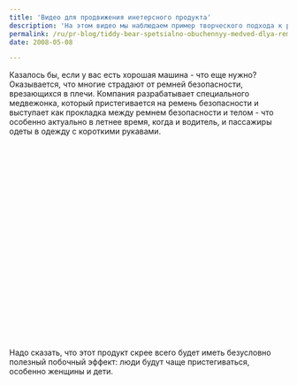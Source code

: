 ```yaml
---
title: 'Видео для продвижения инетерсного продукта'
description: 'На этом видео мы наблюдаем пример творческого подхода к решению проблем пользователя.'
permalink: /ru/pr-blog/tiddy-bear-spetsialno-obuchennyy-medved-dlya-remnya-bezopasnosti
date: 2008-05-08

---
```


Казалось бы, если у вас есть хорошая машина - что еще нужно? Оказывается, что многие страдают от ремней безопасности, врезающихся в плечи. Компания разрабатывает специального медвежонка, который пристегивается на ремень безопасности и выступает как прокладка между ремнем безопасности и телом - что особенно актуально в летнее время, когда и водитель, и пассажиры одеты в одежду с короткими рукавами.

<object width="425" height="355"><param name="movie" value="http://www.youtube.com/v/gw1g2yKxb0I&hl=en"></param><param name="wmode" value="transparent"></param><embed src="http://www.youtube.com/v/gw1g2yKxb0I&amp;hl=en" type="application/x-shockwave-flash" wmode="transparent" width="425" height="355"></embed></object>

Надо сказать, что этот продукт скрее всего будет иметь безусловно полезный побочный эффект: люди будут чаще пристегиваться, особенно женщины и дети.

